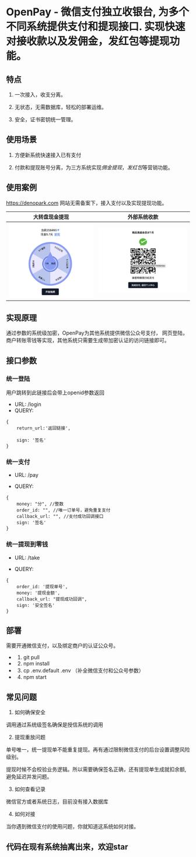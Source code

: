 # OpenPay - 微信支付独立收银台, 为多个不同系统提供支付和提现接口. 实现快速对接收款以及发佣金，发红包等提现功能。

## 特点

1. 一次接入，收支分离。

2. 无状态，无需数据库，轻松的部署运维。

3. 安全，证书密钥统一管理。

## 使用场景

1. 方便新系统快速接入已有支付

2. 付款和提现账号分离，为三方系统实现*佣金提现*，*发红包*等营销功能。

## 使用案例

https://denopark.com 网站无需备案下，接入支付以及实现提现功能。

|  大转盘现金提现| 外部系统收款|
|  ----  | ----  |
| ![](images/lucky.png) | ![](images/payment.png)|


## 实现原理

通过参数的系统级加密，OpenPay为其他系统提供微信公众号支付， 网页登陆，商户转账零钱等实现，其他系统只需要生成带加密认证的访问链接即可。

## 接口参数

### 统一登陆

用户跳转到此链接后会带上openid参数返回

- URL: /login
- QUERY:

```
{
	return_url:'返回链接',

	sign: '签名'
}
```


### 统一支付

- URL: /pay

- QUERY:
```
{
	money: "分", //整数
	order_id: "", //唯一订单号，避免重复支付
	callback_url: "", //支付成功回调接口
	sign: '签名'
}
```

### 统一提现到零钱

- URL: /take

- QUERY:

```
{
	order_id: '提现单号',
	money: '提现金额',
	callback_url: "提现成功回调",
	sign: '安全签名'
}
```



## 部署

需要开通微信支付，以及绑定商户的认证公众号。

- 1. git pull
- 2. npm install
- 3. cp .env.default .env （补全微信支付和公众号参数）
- 4. npm start

## 常见问题

1. 如何确保安全

调用通过系统级签名确保是授信系统的调用

2. 提现重放问题

单号唯一，统一提现单不能重复提现。再有通过限制微信支付的后台设置调整风险级别。

提现时候不会校验业务逻辑。所以需要确保签名正确，还有提现单生成就扣余额, 避免延迟并发问题。

3. 如何查看记录

微信官方或者系统日志，目前没有接入数据库

4. 如何对接

当你遇到微信支付的使用问题，你就知道这系统如何对接。


## 代码在现有系统抽离出来，欢迎star